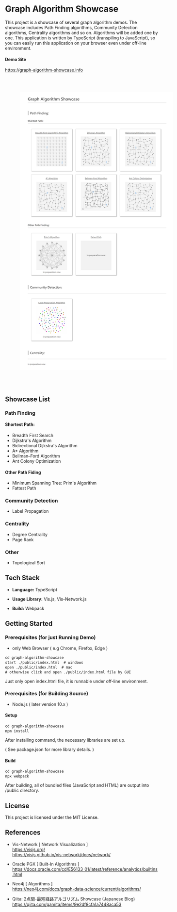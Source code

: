 # Graph Algorithm Showcase
This project is a showcase of several graph algorithm demos. The showcase includes Path Finding algorithms, Community Detection algorithms, Centrality algorithms and so on. Algorithms will be added one by one. This application is written by TypeScript (transpiling to JavaScript), so you can easily run this application on your browser even under off-line environment.

#### Demo Site
https://graph-algorithm-showcase.info

<img src="./src/images/showcase.png" style="margin: 50px;">


## Showcase List

### Path Finding
#### Shortest Path:
- Breadth First Search
- Dijkstra's Algorithm
- Bidirectional Dijkstra's Algorithm
- A* Algorithm
- Bellman–Ford Algorithm
- Ant Colony Optimization

#### Other Path Fiding
- Minimum Spanning Tree: Prim's Algorithm
- Fattest Path

### Community Detection
- Label Propagation

### Centrality
- Degree Centrality
- Page Rank

### Other
- Topological Sort


## Tech Stack
- **Language:** TypeScript

- **Usage Library:** Vis.js, Vis-Network.js

- **Build:** Webpack


## Getting Started

### Prerequisites (for just Running Demo)
- only Web Browser ( e.g Chrome, Firefox, Edge )

```
cd graph-algorithm-showcase
start ./public/index.html  # windows
open ./public/index.html  # mac
# otherwise click and open ./public/index.html file by GUI
```
Just only open index.html file, it is runnable under off-line environment.

### Prerequisites (for Building Source)
- Node.js  ( later version 10.x )

#### Setup

``` 
cd graph-algorithm-showcase
npm install
```
After installing command, the necessary libraries are set up. 

( See package.json for more library details. )

#### Build
``` 
cd graph-algorithm-showcase
npx webpack
```
After building, all of bundled files (JavaScript and HTML) are output into /public directory.


## License
This project is licensed under the MIT License.



## References

- Vis-Network [ Network Visualization ]  
https://visjs.org/  
https://visjs.github.io/vis-network/docs/network/  

- Oracle PGX [ Built-In Algorithms ]  
https://docs.oracle.com/cd/E56133_01/latest/reference/analytics/builtins.html  

- Neo4j [ Algorithms ]  
https://neo4j.com/docs/graph-data-science/current/algorithms/  

- Qiita: 2点間-最短経路アルゴリズム Showcase (Japanese Blog)  
https://qiita.com/gamita/items/9e2df8cfa1a7448aca53
